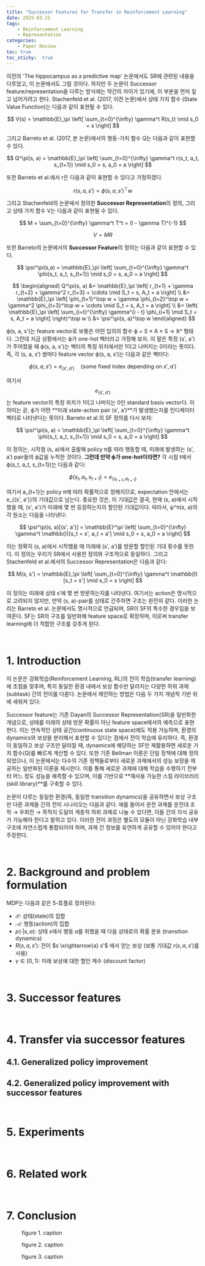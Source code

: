 ```yaml
---
title: "Successor Features for Transfer in Reinforcement Learning"
date: 2025-03-21
tags:
    - Reinforcement Learning
    - Representation
categories: 
    - Paper Review
toc: true
toc_sticky:  true
---
```


이전의 'The hippocampus as a predictive map' 논문에서도 SR에 관련된 내용을 다루었고, 이 논문에서도 그럴 것이다. 하지만 두 논문이 Successor feature/representation을 다루는 방식에는 약간의 차이가 있기에, 이 부분을 먼저 짚고 넘어가려고 한다. Stachenfeld et al. (2017, 이전 논문)에서 상태 가치 함수 (State Value Function)는 다음과 같이 표현될 수 있다.

$$
V(s) = \mathbb{E}_\pi \left[ \sum_{t=0}^{\infty} \gamma^t R(s_t) \mid s_0 = s \right]
$$

그리고 Barreto et al. (2017, 본 논문)에서의 행동-가치 함수 Q는 다음과 같이 표현할 수 있다. 

$$
Q^\pi(s, a) = \mathbb{E}_\pi \left[ \sum_{t=0}^{\infty} \gamma^t r(s_t, a_t, s_{t+1}) \mid s_0 = s, a_0 = a \right]
$$

또한 Barreto et al.에서 r은 다음과 같이 표현할 수 있다고 가정하겠다.

$$
r(s, a, s') = \phi(s, a, s')^\top w
$$

그리고 Stachenfeld의 논문에서 정의한 **Successor Representation**의 정의, 그리고 상태 가치 함수 V는 다음과 같이 표현될 수 있다.

$$
M = \sum_{t=0}^{\infty} \gamma^t T^t = (I - \gamma T)^{-1}
$$

$$
V = M R
$$

또한 Barreto의 논문에서의 **Successor Feature**의 정의는 다음과 같이 표현할 수 있다.

$$
\psi^\pi(s,a) = \mathbb{E}_\pi \left[ \sum_{t=0}^{\infty} \gamma^t \phi(s_t, a_t, s_{t+1}) \mid s_0 = s, a_0 = a \right]
$$

$$
\begin{aligned}
Q^\pi(s, a) 
&= \mathbb{E}_\pi \left[ r_{t+1} + \gamma r_{t+2} + \gamma^2 r_{t+3} + \cdots \mid S_t = s, A_t = a \right] \\
&= \mathbb{E}_\pi \left[ \phi_{t+1}^\top w + \gamma \phi_{t+2}^\top w + \gamma^2 \phi_{t+3}^\top w + \cdots \mid S_t = s, A_t = a \right] \\
&= \left( \mathbb{E}_\pi \left[ \sum_{i=t}^{\infty} \gamma^{i - t} \phi_{i+1} \mid S_t = s, A_t = a \right] \right)^\top w \\
&= \psi^\pi(s, a)^\top w
\end{aligned}
$$

ϕ(s, a, s')는 feature vector로 보통은 어떤 임의의 함수 ϕ = S × A × S → ℝⁿ 형태다. 그런데 지금 상황에서는 ϕ가 one-hot 벡터라고 가정해 보자. 이 말은 특정 (s', a')가 주어졌을 때 ϕ(s, a, s')는 벡터의 특정 위치에서만 1이고 나머지는 0이라는 뜻이다. 즉, 각 (s, a, s′) 쌍마다 feature vector ϕ(s, a, s′)는 다음과 같은 벡터다:

$$
\phi(s, a, s') = e_{(s', a')} \quad \text{(some fixed index depending on } s', a')
$$

여기서 $$e_{(s', a')}$$는 feature vector의 특정 위치가 1이고 나머지는 0인 standard basis vector다. 이 의미는 곧, ϕ가 어떤 **미래 state-action pair (s′, a′)**가 발생했는지를 인디케이터 벡터로 나타낸다는 뜻이다. Barreto et al.의 SF 정의를 다시 보자:

$$
\psi^\pi(s, a) = \mathbb{E}_\pi \left[ \sum_{t=0}^{\infty} \gamma^t \phi(s_t, a_t, s_{t+1}) \mid s_0 = s, a_0 = a \right]
$$

이 정의는, 시작점 (s, a)에서 출발해 policy π를 따라 행동할 때, 미래에 발생하는 (s′, a′) pair들의 ϕ값을 누적한 것이다. **그런데 만약 ϕ가 one-hot이라면?** 각 시점 t에서 ϕ(s_t, a_t, s_{t+1})는 다음과 같다:

$$
\phi(s_t, a_t, s_{t+1}) = e_{(s_{t+1}, a_{t+1})}
$$

여기서 a_{t+1}는 policy π에 따라 확률적으로 정해지므로, expectation 안에서는 e_{(s', a')}의 기대값으로 남는다. 중요한 것은, 이 기대값은 결국, 현재 (s, a)에서 시작했을 때, (s', a')가 미래에 몇 번 등장하는지의 할인된 기대값이다. 따라서, ψ^π(s, a)의 각 원소는 다음을 나타낸다:

$$
\psi^\pi(s, a)[(s', a')] = \mathbb{E}^\pi \left[ \sum_{t=0}^{\infty} \gamma^t \mathbb{I}[s_t = s', a_t = a'] \mid s_0 = s, a_0 = a \right]
$$

이는 정확히 (s, a)에서 시작했을 때 미래에 (s′, a′)를 방문할 할인된 기대 횟수를 뜻한다. 이 정의는 우리가 SR에서 사용한 정의와 구조적으로 동일하다. 그리고 Stachenfeld et al.에서의 Successor Representation은 다음과 같다:

$$
M(s, s') = \mathbb{E}_\pi \left[ \sum_{t=0}^{\infty} \gamma^t \mathbb{I}[s_t = s'] \mid s_0 = s \right]
$$

이 정의는 미래에 상태 s′에 몇 번 방문하는지를 나타낸다. 여기서는 action은 명시적으로 고려되지 않지만, 만약 (s, a)-pair를 상태로 간주하면 구조는 완전히 같다. 이러한 논리는 Barreto et al. 논문에서도 명시적으로 언급되며, SR이 SF의 특수한 경우임을 보여준다. SF는 SR의 구조를 일반화해 feature space로 확장하며, 이로써 transfer learning에 더 적합한 구조를 갖추게 된다.

<br>

# 1. Introduction

이 논문은 강화학습(Reinforcement Learning, RL)의 전이 학습(transfer learning)에 초점을 맞추며, 특히 동일한 환경 내에서 보상 함수만 달라지는 다양한 하위 과제(subtask) 간의 전이를 다룬다. 논문에서 제안하는 방법은 다음 두 가지 개념적 기반 위에 세워져 있다:

Successor feature는 기존 Dayan의 Successor Representation(SR)을 일반화한 개념으로, 상태를 미래의 상태 방문 확률이 아닌 feature space에서의 예측으로 표현한다. 이는 연속적인 상태 공간(continuous state space)에도 적용 가능하며, 환경의 dynamics와 보상을 분리해서 표현할 수 있다는 점에서 전이 학습에 유리하다. 즉, 환경이 동일하고 보상 구조만 달라질 때, dynamics에 해당하는 SF만 재활용하면 새로운 가치 함수(Q)를 빠르게 계산할 수 있다. 또한 기존 Bellman 이론은 단일 정책에 대해 정의되었으나, 이 논문에서는 다수의 기존 정책들로부터 새로운 과제에서의 성능 보장을 제공하는 일반화된 이론을 제시한다. 이를 통해 새로운 과제에 대해 학습을 수행하기 전부터 어느 정도 성능을 예측할 수 있으며, 이를 기반으로 **재사용 가능한 스킬 라이브러리(skill library)**를 구축할 수 있다.

논문이 다루는 동일한 환경(즉, 동일한 transition dynamics)을 공유하면서 보상 구조만 다른 과제들 간의 전이 시나리오는 다음과 같다. 에를 들어서 운전 과제를 운전대 조작 → 우회전 → 목적지 도달의 계층적 하위 과제로 나눌 수 있다면, 이들 간의 지식 공유가 가능해야 한다고 말하고 있다. 이러한 전이 과정은 별도의 모듈이 아닌 강화학습 내부 구조에 자연스럽게 통합되어야 하며, 과제 간 정보를 유연하게 공유할 수 있어야 한다고 주장한다.

<br>

# 2. Background and problem formulation

MDP는 다음과 같은 5-튜플로 정의된다:

- $\mathcal{S}$: 상태(state)의 집합  
- $\mathcal{A}$: 행동(action)의 집합  
- $p(\cdot|s, a)$: 상태 $s$에서 행동 $a$를 취했을 때 다음 상태로의 확률 분포 (transition dynamics)  
- $R(s, a, s')$: 전이 $s \xrightarrow{a} s'$ 에서 얻는 보상 (보통 기대값 $r(s,a,s')$를 사용)  
- $\gamma \in [0,1)$: 미래 보상에 대한 할인 계수 (discount factor)  
  
<br>

# 3. Successor features

<br>

# 4. Transfer via successor features

## 4.1. Generalized policy improvement

## 4.2. Generalized policy improvement with successor features

<br>

# 5. Experiments

<br>

# 6. Related work

<br>

# 7. Conclusion







<figure class='align-center'>
    <img src = "/images/2025-03-21-Successor Features for Transfer in Reinforcement Learning/figure1.png" alt="">
    <figcaption>figure 1. caption</figcaption>
</figure>

<figure class='align-center'>
    <img src = "/images/2025-03-21-Successor Features for Transfer in Reinforcement Learning/figure2.png" alt="">
    <figcaption>figure 2. caption</figcaption>
</figure>

<figure class='align-center'>
    <img src = "/images/2025-03-21-Successor Features for Transfer in Reinforcement Learning/figure3.png" alt="">
    <figcaption>figure 3. caption</figcaption>
</figure>